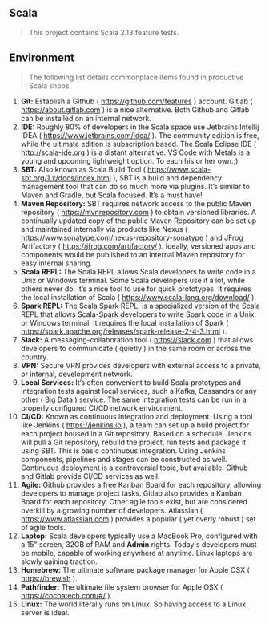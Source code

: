 Scala
-----
>This project contains Scala 2.13 feature tests.

Environment
-----------
> The following list details commonplace items found in productive Scala shops.

1. **Git:** Establish a Github ( https://github.com/features ) account. Gitlab ( https://about.gitlab.com ) is a
 nice alternative. Both Github and Gitlab can be installed on an internal network.
2. **IDE:** Roughly 80% of developers in the Scala space use Jetbrains Intellij IDEA ( https://www.jetbrains.com/idea/ ).
 The community edition is free, while the ultimate edition is subscription based. The Scala Eclipse IDE ( http://scala-ide.org )
 is a distant alternative. VS Code with Metals is a young and upcoming lightweight option. To each his or her own.;)
3. **SBT:** Also known as Scala Build Tool ( https://www.scala-sbt.org/1.x/docs/index.html ), SBT is a build and dependency
 management tool that can do so much more via plugins. It’s similar to Maven and Gradle, but Scala focused. It’s a must have!
4. **Maven Repository:** SBT requires network access to the public Maven repository ( https://mvnrepository.com ) to obtain
 versioned libraries. A continually updated copy of the public Maven Repository can be set up and maintained internally via
 products like Nexus ( https://www.sonatype.com/nexus-repository-sonatype ) and JFrog Artifactory ( https://jfrog.com/artifactory/ ).
 Ideally, versioned apps and components would be published to an internal Maven repository for easy internal sharing.
5. **Scala REPL:** The Scala REPL allows Scala developers to write code in a Unix or Windows terminal. Some Scala developers
 use it a lot, while others never do. It’s a nice tool to use for quick prototypes. It requires the local installation of 
 Scala ( https://www.scala-lang.org/download/ ).
6. **Spark REPL:** The Scala Spark REPL, is a specialized version of the Scala REPL that allows Scala-Spark developers to write
 Spark code in a Unix or Windows terminal. It requires the local installation of Spark ( https://spark.apache.org/releases/spark-release-2-4-3.html ).
7. **Slack:** A messaging-collaboration tool ( https://slack.com ) that allows developers to communicate ( quietly ) in the same room
 or across the country.
8. **VPN:** Secure VPN provides developers with external access to a private, or internal, development network.
9. **Local Services:** It’s often convenient to build Scala prototypes and integration tests against local services, such a Kafka,
 Cassandra or any other ( Big Data ) service. The same integration tests can be run in a properly configured CI/CD network environment.
10. **CI/CD:** Known as continuous integration and deployment. Using a tool like Jenkins ( https://jenkins.io ), a team can
 set up a build project for each project housed in a Git repository. Based on a schedule, Jenkins will pull a Git repository,
 rebuild the project, run tests and package it using SBT. This is basic continuous integration. Using Jenkins components,
 pipelines and stages can be constructed as well. Continuous deployment is a controversial topic, but available. Github
 and Gitlab provide CI/CD services as well.
11. **Agile:** Github provides a free Kanban Board for each repository, allowing developers to manage project tasks.
 Gitlab also provides a Kanban Board for each repository. Other agile tools exist, but are considered overkill by a growing
 number of developers. Atlassian ( https://www.atlassian.com ) provides a popular ( yet overly robust ) set of agile tools.
12. **Laptop:** Scala developers typically use a MacBook Pro, configured with a 15" screen, 32GB of RAM and **Admin** rights. Today's developers must be mobile, capable of working anywhere at anytime. Linux laptops are slowly gaining traction.
13. **Homebrew:** The ultimate software package manager for Apple OSX ( https://brew.sh ).
14. **Pathfinder:** The ultimate file system browser for Apple OSX ( https://cocoatech.com/#/ ).
15. **Linux:** The world literally runs on Linux. So having access to a Linux server is ideal.
